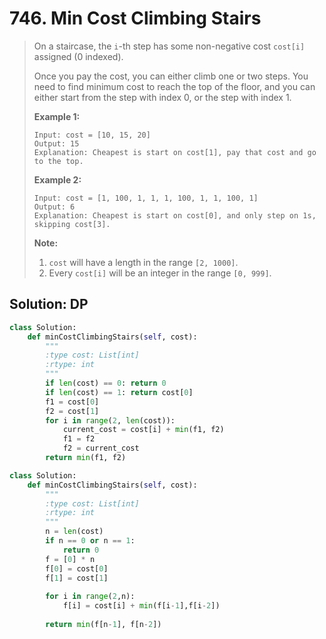 # 746. Min Cost Climbing Stairs

> On a staircase, the `i`-th step has some non-negative cost `cost[i]` assigned \(0 indexed\).
>
> Once you pay the cost, you can either climb one or two steps. You need to find minimum cost to reach the top of the floor, and you can either start from the step with index 0, or the step with index 1.
>
> **Example 1:**  
>
>
> ```text
> Input: cost = [10, 15, 20]
> Output: 15
> Explanation: Cheapest is start on cost[1], pay that cost and go to the top.
> ```
>
> **Example 2:**  
>
>
> ```text
> Input: cost = [1, 100, 1, 1, 1, 100, 1, 1, 100, 1]
> Output: 6
> Explanation: Cheapest is start on cost[0], and only step on 1s, skipping cost[3].
> ```
>
> **Note:**  
>
>
> 1. `cost` will have a length in the range `[2, 1000]`.
> 2. Every `cost[i]` will be an integer in the range `[0, 999]`.

## Solution: DP

```python
class Solution:
    def minCostClimbingStairs(self, cost):
        """
        :type cost: List[int]
        :rtype: int
        """
        if len(cost) == 0: return 0
        if len(cost) == 1: return cost[0]
        f1 = cost[0]
        f2 = cost[1]
        for i in range(2, len(cost)):
            current_cost = cost[i] + min(f1, f2)
            f1 = f2
            f2 = current_cost
        return min(f1, f2)

```

```python
class Solution:
    def minCostClimbingStairs(self, cost):
        """
        :type cost: List[int]
        :rtype: int
        """
        n = len(cost)
        if n == 0 or n == 1:
            return 0
        f = [0] * n
        f[0] = cost[0]
        f[1] = cost[1]
        
        for i in range(2,n):
            f[i] = cost[i] + min(f[i-1],f[i-2])
        
        return min(f[n-1], f[n-2])
```

